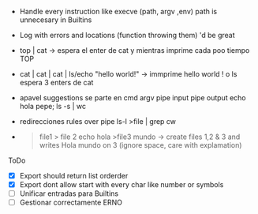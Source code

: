 * Handle every instruction like execve (path, argv ,env) path is unnecesary in Builtins
* Log with errors and locations (function throwing them) 'd be great
* top | cat -> espera el enter de cat y mientras imprime cada poo tiempo TOP
* cat | cat | cat | ls/echo "hello world!" -> immprime hello world ! o ls espera 3 enters de cat
* apavel  suggestions se parte en
	cmd
	argv
	pipe input
	pipe output
	echo hola pepe; ls -s | wc

* redirecciones rules over pipe  ls-l >file | grep cw
* > file1  > file 2 echo hola >file3 mundo -> create files 1,2 & 3 and writes Hola mundo on 3 (ignore space, care with explamation)

ToDo
- [x] Export should return list orderder
- [x] Export dont allow start with every char like number or symbols
- [ ] Unificar entradas para Builtins
- [ ] Gestionar correctamente ERNO
